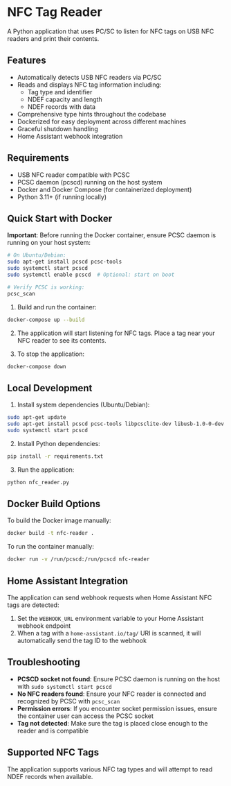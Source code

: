 # NFC Tag Reader

A Python application that uses PC/SC to listen for NFC tags on USB NFC readers and print their contents.

## Features

- Automatically detects USB NFC readers via PC/SC
- Reads and displays NFC tag information including:
  - Tag type and identifier
  - NDEF capacity and length
  - NDEF records with data
- Comprehensive type hints throughout the codebase
- Dockerized for easy deployment across different machines
- Graceful shutdown handling
- Home Assistant webhook integration

## Requirements

- USB NFC reader compatible with PCSC
- PCSC daemon (pcscd) running on the host system
- Docker and Docker Compose (for containerized deployment)
- Python 3.11+ (if running locally)

## Quick Start with Docker

**Important**: Before running the Docker container, ensure PCSC daemon is running on your host system:

```bash
# On Ubuntu/Debian:
sudo apt-get install pcscd pcsc-tools
sudo systemctl start pcscd
sudo systemctl enable pcscd  # Optional: start on boot

# Verify PCSC is working:
pcsc_scan
```

1. Build and run the container:
```bash
docker-compose up --build
```

2. The application will start listening for NFC tags. Place a tag near your NFC reader to see its contents.

3. To stop the application:
```bash
docker-compose down
```

## Local Development

1. Install system dependencies (Ubuntu/Debian):
```bash
sudo apt-get update
sudo apt-get install pcscd pcsc-tools libpcsclite-dev libusb-1.0-0-dev pkg-config
sudo systemctl start pcscd
```

2. Install Python dependencies:
```bash
pip install -r requirements.txt
```

3. Run the application:
```bash
python nfc_reader.py
```

## Docker Build Options

To build the Docker image manually:
```bash
docker build -t nfc-reader .
```

To run the container manually:
```bash
docker run -v /run/pcscd:/run/pcscd nfc-reader
```

## Home Assistant Integration

The application can send webhook requests when Home Assistant NFC tags are detected:

1. Set the `WEBHOOK_URL` environment variable to your Home Assistant webhook endpoint
2. When a tag with a `home-assistant.io/tag/` URI is scanned, it will automatically send the tag ID to the webhook

## Troubleshooting

- **PCSCD socket not found**: Ensure PCSC daemon is running on the host with `sudo systemctl start pcscd`
- **No NFC readers found**: Ensure your NFC reader is connected and recognized by PCSC with `pcsc_scan`
- **Permission errors**: If you encounter socket permission issues, ensure the container user can access the PCSC socket
- **Tag not detected**: Make sure the tag is placed close enough to the reader and is compatible

## Supported NFC Tags

The application supports various NFC tag types and will attempt to read NDEF records when available.